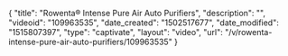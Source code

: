 {
    "title": "Rowenta&reg; Intense Pure Air Auto Purifiers",
    "description": "",
    "videoid": "109963535",
    "date_created": "1502517677",
    "date_modified": "1515807397",
    "type": "captivate",
    "layout": "video",
    "url": "\/v\/rowenta-intense-pure-air-auto-purifiers\/109963535"
}